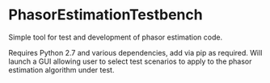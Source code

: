 # PhasorEstimationTestbench
Simple tool for test and development of phasor estimation code.

Requires Python 2.7 and various dependencies, add via pip as required.  Will launch a GUI allowing user to select test scenarios to apply to the phasor estimation algorithm under test.
